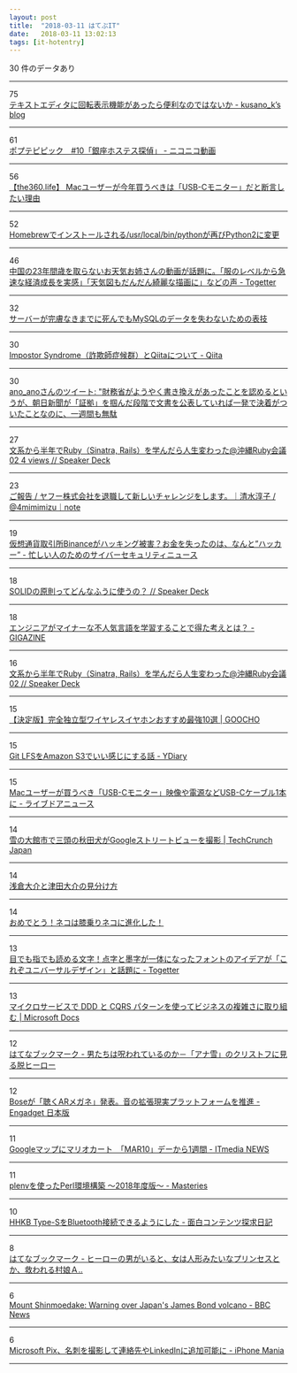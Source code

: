 ```yaml
---
layout: post
title:  "2018-03-11 はてぶIT"
date:   2018-03-11 13:02:13
tags: [it-hotentry]
---
```

30 件のデータあり

<hr><div class="row">
<div class="col-1"><span class="badge badge-pill badge-success h2">75</span></div>
<div class="col-11"><a href='http://kusano-k.hatenablog.com/entry/2018/03/10/172057' target='_blank'>テキストエディタに回転表示機能があったら便利なのではないか - kusano_k’s blog</a></div>
</div>
<hr>
<div class="row">
<div class="col-1"><span class="badge badge-pill badge-success h2">61</span></div>
<div class="col-11"><a href='http://www.nicovideo.jp/watch/1520475440' target='_blank'>ポプテピピック　#10「銀座ホステス探偵」 - ニコニコ動画</a></div>
</div>
<hr>
<div class="row">
<div class="col-1"><span class="badge badge-pill badge-success h2">56</span></div>
<div class="col-11"><a href='http://the360.life/U1301.doit?id=3025' target='_blank'>【the360.life】 Macユーザーが今年買うべきは「USB-Cモニター」だと断言したい理由</a></div>
</div>
<hr>
<div class="row">
<div class="col-1"><span class="badge badge-pill badge-success h2">52</span></div>
<div class="col-11"><a href='https://rcmdnk.com/blog/2018/03/10/computer-mac-homebrew-python/' target='_blank'>Homebrewでインストールされる/usr/local/bin/pythonが再びPython2に変更</a></div>
</div>
<hr>
<div class="row">
<div class="col-1"><span class="badge badge-pill badge-success h2">46</span></div>
<div class="col-11"><a href='https://togetter.com/li/1207190' target='_blank'>中国の23年間歳を取らないお天気お姉さんの動画が話題に。「服のレベルから急速な経済成長を実感」「天気図もだんだん綺麗な描画に」などの声 - Togetter</a></div>
</div>
<hr>
<div class="row">
<div class="col-1"><span class="badge badge-pill badge-success h2">32</span></div>
<div class="col-11"><a href='https://www.slideshare.net/yoku0825/mysql-90218198' target='_blank'>サーバーが完膚なきまでに死んでもMySQLのデータを失わないための表技</a></div>
</div>
<hr>
<div class="row">
<div class="col-1"><span class="badge badge-pill badge-success h2">30</span></div>
<div class="col-11"><a href='https://qiita.com/acro5piano/items/c4f2835a8e001e8335a8' target='_blank'>Impostor Syndrome（詐欺師症候群）とQiitaについて - Qiita</a></div>
</div>
<hr>
<div class="row">
<div class="col-1"><span class="badge badge-pill badge-success h2">30</span></div>
<div class="col-11"><a href='http://twitter.com/ano_ano_ano/status/972434780053585920' target='_blank'>ano_anoさんのツイート: "財務省がようやく書き換えがあったことを認めるというが、朝日新聞が「証拠」を掴んだ段階で文書を公表していれば一発で決着がついたことなのに、一週間も無駄</a></div>
</div>
<hr>
<div class="row">
<div class="col-1"><span class="badge badge-pill badge-success h2">27</span></div>
<div class="col-11"><a href='https://speakerdeck.com/masayoshi2018/wen-xi-karaban-nian-deruby-sinatra-rails-woxue-ndararen-sheng-bian-watuta-at-chong-nawa-rubyhui-yi-02-4-views' target='_blank'>文系から半年でRuby（Sinatra, Rails）を学んだら人生変わった@沖縄Ruby会議02 4 views // Speaker Deck</a></div>
</div>
<hr>
<div class="row">
<div class="col-1"><span class="badge badge-pill badge-success h2">23</span></div>
<div class="col-11"><a href='https://note.mu/4mimimizu/n/nf7287dc164b7' target='_blank'>ご報告 / ヤフー株式会社を退職して新しいチャレンジをします。｜清水淳子 / @4mimimizu｜note</a></div>
</div>
<hr>
<div class="row">
<div class="col-1"><span class="badge badge-pill badge-success h2">19</span></div>
<div class="col-11"><a href='http://nanashi0x.hatenablog.com/entry/2018/03/09/193000' target='_blank'>仮想通貨取引所Binanceがハッキング被害？お金を失ったのは、なんと”ハッカー” - 忙しい人のためのサイバーセキュリティニュース</a></div>
</div>
<hr>
<div class="row">
<div class="col-1"><span class="badge badge-pill badge-success h2">18</span></div>
<div class="col-11"><a href='https://speakerdeck.com/hidenorigoto/solidfalseyuan-ze-tutedonnahuunishi-ufalse' target='_blank'>SOLIDの原則ってどんなふうに使うの？ // Speaker Deck</a></div>
</div>
<hr>
<div class="row">
<div class="col-1"><span class="badge badge-pill badge-success h2">18</span></div>
<div class="col-11"><a href='https://gigazine.net/news/20180311-elm-changed-mind/' target='_blank'>エンジニアがマイナーな不人気言語を学習することで得た考えとは？ - GIGAZINE</a></div>
</div>
<hr>
<div class="row">
<div class="col-1"><span class="badge badge-pill badge-success h2">16</span></div>
<div class="col-11"><a href='https://speakerdeck.com/masayoshi2018/wen-xi-karaban-nian-deruby-sinatra-rails-woxue-ndararen-sheng-bian-watuta-at-chong-nawa-rubyhui-yi-02' target='_blank'>文系から半年でRuby（Sinatra, Rails）を学んだら人生変わった@沖縄Ruby会議02 // Speaker Deck</a></div>
</div>
<hr>
<div class="row">
<div class="col-1"><span class="badge badge-pill badge-success h2">15</span></div>
<div class="col-11"><a href='https://goocho.jp/3543' target='_blank'>【決定版】完全独立型ワイヤレスイヤホンおすすめ最強10選 | GOOCHO</a></div>
</div>
<hr>
<div class="row">
<div class="col-1"><span class="badge badge-pill badge-success h2">15</span></div>
<div class="col-11"><a href='http://ydkk.hateblo.jp/entry/2017/12/07/120000' target='_blank'>Git LFSをAmazon S3でいい感じにする話 - YDiary</a></div>
</div>
<hr>
<div class="row">
<div class="col-1"><span class="badge badge-pill badge-success h2">15</span></div>
<div class="col-11"><a href='http://news.livedoor.com/article/detail/14414300/' target='_blank'>Macユーザーが買うべき「USB-Cモニター」映像や電源などUSB-Cケーブル1本に - ライブドアニュース</a></div>
</div>
<hr>
<div class="row">
<div class="col-1"><span class="badge badge-pill badge-success h2">14</span></div>
<div class="col-11"><a href='http://jp.techcrunch.com/2018/03/10/2018-03-09-whos-a-very-good-street-view-camera-you-are/' target='_blank'>雪の大館市で三頭の秋田犬がGoogleストリートビューを撮影 | TechCrunch Japan</a></div>
</div>
<hr>
<div class="row">
<div class="col-1"><span class="badge badge-pill badge-success h2">14</span></div>
<div class="col-11"><a href='https://anond.hatelabo.jp/20180311025000' target='_blank'>浅倉大介と津田大介の見分け方</a></div>
</div>
<hr>
<div class="row">
<div class="col-1"><span class="badge badge-pill badge-success h2">14</span></div>
<div class="col-11"><a href='https://anond.hatelabo.jp/20180311010716' target='_blank'>おめでとう！ネコは膝乗りネコに進化した！</a></div>
</div>
<hr>
<div class="row">
<div class="col-1"><span class="badge badge-pill badge-success h2">13</span></div>
<div class="col-11"><a href='https://togetter.com/li/1207072' target='_blank'>目でも指でも読める文字！点字と墨字が一体になったフォントのアイデアが「これぞユニバーサルデザイン」と話題に - Togetter</a></div>
</div>
<hr>
<div class="row">
<div class="col-1"><span class="badge badge-pill badge-success h2">13</span></div>
<div class="col-11"><a href='https://docs.microsoft.com/ja-jp/dotnet/standard/microservices-architecture/microservice-ddd-cqrs-patterns/' target='_blank'>マイクロサービスで DDD と CQRS パターンを使ってビジネスの複雑さに取り組む | Microsoft Docs</a></div>
</div>
<hr>
<div class="row">
<div class="col-1"><span class="badge badge-pill badge-success h2">12</span></div>
<div class="col-11"><a href='http://b.hatena.ne.jp/entry/s/anond.hatelabo.jp/20180309162913' target='_blank'>はてなブックマーク - 男たちは呪われているのか－「アナ雪」のクリストフに見る脱ヒーロー</a></div>
</div>
<hr>
<div class="row">
<div class="col-1"><span class="badge badge-pill badge-success h2">12</span></div>
<div class="col-11"><a href='http://japanese.engadget.com/2018/03/10/bose-ar/' target='_blank'>Boseが「聴くARメガネ」発表。音の拡張現実プラットフォームを推進 - Engadget 日本版</a></div>
</div>
<hr>
<div class="row">
<div class="col-1"><span class="badge badge-pill badge-success h2">11</span></div>
<div class="col-11"><a href='http://www.itmedia.co.jp/news/articles/1803/10/news019.html' target='_blank'>Googleマップにマリオカート　「MAR10」デーから1週間 - ITmedia NEWS</a></div>
</div>
<hr>
<div class="row">
<div class="col-1"><span class="badge badge-pill badge-success h2">11</span></div>
<div class="col-11"><a href='https://papix.hatenablog.com/entry/2018/03/10/160838' target='_blank'>plenvを使ったPerl環境構築 〜2018年度版〜 - Masteries</a></div>
</div>
<hr>
<div class="row">
<div class="col-1"><span class="badge badge-pill badge-success h2">10</span></div>
<div class="col-11"><a href='http://blog.horimisli.me/entry/type-s-bt' target='_blank'>HHKB Type-SをBluetooth接続できるようにした - 面白コンテンツ探求日記</a></div>
</div>
<hr>
<div class="row">
<div class="col-1"><span class="badge badge-pill badge-success h2">8</span></div>
<div class="col-11"><a href='http://b.hatena.ne.jp/entry/s/anond.hatelabo.jp/20180310181502' target='_blank'>はてなブックマーク - ヒーローの男がいると、女は人形みたいなプリンセスとか、救われる村娘Ａ..</a></div>
</div>
<hr>
<div class="row">
<div class="col-1"><span class="badge badge-pill badge-success h2">6</span></div>
<div class="col-11"><a href='http://www.bbc.com/news/world-asia-43356337' target='_blank'>Mount Shinmoedake: Warning over Japan's James Bond volcano - BBC News</a></div>
</div>
<hr>
<div class="row">
<div class="col-1"><span class="badge badge-pill badge-success h2">6</span></div>
<div class="col-11"><a href='https://iphone-mania.jp/news-205486/' target='_blank'>Microsoft Pix、名刺を撮影して連絡先やLinkedInに追加可能に - iPhone Mania</a></div>
</div>
<hr>
